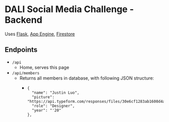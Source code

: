 # DALI Social Media Challenge - Backend

Uses [Flask](https://palletsprojects.com/p/flask/), [App Engine](https://cloud.google.com/appengine/), [Firestore](https://cloud.google.com/firestore/)

## Endpoints

- `/api`
  - Home, serves this page
- `/api/members`
  - Returns all members in database, with following JSON structure:
    - ```
      {
        "name": "Justin Luo",
        "picture": "https://api.typeform.com/responses/files/30e6cf1283ab1600d4a9778bd0853a7ef0ecffcd660652e875bfc45fdc214af3/IMG_0152.jpg",
        "role": "Designer",
        "year": "'20"
      },
      ```
